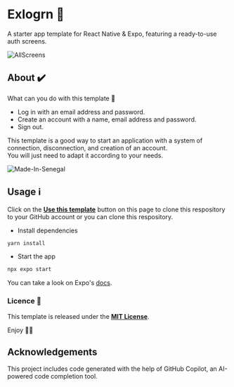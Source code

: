 # Exlogrn 🚀

A starter app template for React Native & Expo, featuring a ready-to-use auth screens.

![AllScreens](assets/screenshot/snap.png)

## About ✔️

What can you do with this template 🤔

- Log in with an email address and password.
- Create an account with a name, email address and password.
- Sign out.

This template is a good way to start an application with a system of connection, disconnection, and creation of an account.  
You will just need to adapt it according to your needs.

![Made-In-Senegal](https://github.com/GalsenDev221/made.in.senegal/blob/master/assets/badge.svg)

## Usage ℹ️

Click on the **[Use this template](https://github.com/daoodaba975/exlogrn/generate)** button on this page to clone this respository to your GitHub account or you can clone this respository.

- Install dependencies

```bash
yarn install
```

- Start the app

```bash
npx expo start
```

You can take a look on Expo's [docs](https://docs.expo.dev).

### Licence 🚨

This template is released under the **[MIT License](LICENSE.md)**.

Enjoy ✌🏽


## Acknowledgements

This project includes code generated with the help of GitHub Copilot, an AI-powered code completion tool.
